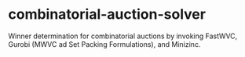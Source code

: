 # combinatorial-auction-solver
Winner determination for combinatorial auctions by invoking FastWVC, Gurobi (MWVC ad Set Packing Formulations), and Minizinc.
